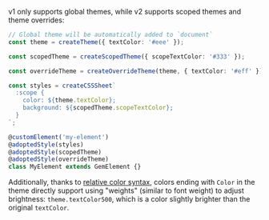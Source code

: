 v1 only supports global themes, while v2 supports scoped themes and theme overrides:

```ts
// Global theme will be automatically added to `document`
const theme = createTheme({ textColor: '#eee' });

const scopedTheme = createScopedTheme({ scopeTextColor: '#333' });

const overrideTheme = createOverrideTheme(theme, { textColor: '#eff' });

const styles = createCSSSheet`
  :scope {
    color: ${theme.textColor};
    background: ${scopedTheme.scopeTextColor};
  }
`;

@customElement('my-element')
@adoptedStyle(styles)
@adoptedStyle(scopedTheme)
@adoptedStyle(overrideTheme)
class MyElement extends GemElement {}
```

Additionally, thanks to [relative color syntax](https://developer.mozilla.org/en-US/docs/Web/CSS/CSS_colors/Relative_colors), colors ending with `Color` in the theme directly support using "weights" (similar to font weight) to adjust brightness: `theme.textColor500`, which is a color slightly brighter than the original `textColor`.
